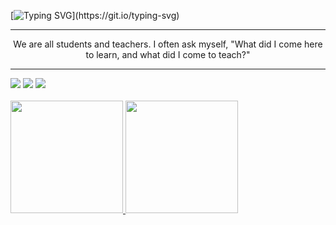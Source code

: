 [![Typing SVG](https://readme-typing-svg.demolab.com/?color=4169E1&size=35&center=true&vCenter=true&width=1000&lines=HELLO+WORLD!+I'm+Vinícius+Augusto;Be+welcome+to+my+profile!)](https://git.io/typing-svg)

---

<p align="center">We are all students and teachers. I often ask myself, "What did I come here to learn, and what did I come to teach?"</p>

---

<div>
<a href="https://instagram.com/seu-usuário-instagram-aqui" target="_blank"><img src="https://img.shields.io/badge/-Instagram-4169E1?style=for-the-badge&logo=instagram&logoColor=white" target="_blank"></a>
<a href = "mailto:vinicius.a.moreira.santos@gmail.com"><img src="https://img.shields.io/badge/Gmail-4169E1?style=for-the-badge&logo=gmail&logoColor=white" target="_blank"></a>
<a href="https://www.linkedin.com/in/seu-usuário-linkedln-aqui" target="_blank"><img src="https://img.shields.io/badge/-LinkedIn-4169E1?style=for-the-badge&logo=linkedin&logoColor=white" target="_blank"></a>   
</div>

<br>

<div>
<a href="https://github.com/vini5g">
<img height="180em" src="https://github-readme-stats.vercel.app/api/top-langs/?username=vini5g&layout=compact&langs_count=7&theme=tokyonight"/>
<img height="180em" src="https://github-readme-stats.vercel.app/api?username=vini5g&show_icons=true&theme=tokyonight&include_all_commits=true&count_private=true"/>
</div>
  
<br>
